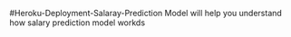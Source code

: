 #Heroku-Deployment-Salaray-Prediction
Model will help you understand how salary prediction model workds
